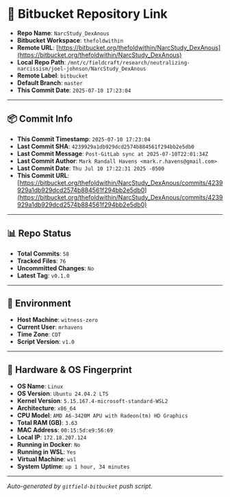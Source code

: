 # 🔗 Bitbucket Repository Link

- **Repo Name**: `NarcStudy_DexAnous`
- **Bitbucket Workspace**: `thefoldwithin`
- **Remote URL**: [https://bitbucket.org/thefoldwithin/NarcStudy_DexAnous](https://bitbucket.org/thefoldwithin/NarcStudy_DexAnous)
- **Local Repo Path**: `/mnt/c/fieldcraft/research/neutralizing-narcissism/joel-johnson/NarcStudy_DexAnous`
- **Remote Label**: `bitbucket`
- **Default Branch**: `master`
- **This Commit Date**: `2025-07-10 17:23:04`

---

## 📦 Commit Info

- **This Commit Timestamp**: `2025-07-10 17:23:04`
- **Last Commit SHA**: `4239929a1db929dcd2574b884561f294bb2e5db0`
- **Last Commit Message**: `Post-GitLab sync at 2025-07-10T22:01:34Z`
- **Last Commit Author**: `Mark Randall Havens <mark.r.havens@gmail.com>`
- **Last Commit Date**: `Thu Jul 10 17:22:31 2025 -0500`
- **This Commit URL**: [https://bitbucket.org/thefoldwithin/NarcStudy_DexAnous/commits/4239929a1db929dcd2574b884561f294bb2e5db0](https://bitbucket.org/thefoldwithin/NarcStudy_DexAnous/commits/4239929a1db929dcd2574b884561f294bb2e5db0)

---

## 📊 Repo Status

- **Total Commits**: `58`
- **Tracked Files**: `76`
- **Uncommitted Changes**: `No`
- **Latest Tag**: `v0.1.0`

---

## 🧭 Environment

- **Host Machine**: `witness-zero`
- **Current User**: `mrhavens`
- **Time Zone**: `CDT`
- **Script Version**: `v1.0`

---

## 🧬 Hardware & OS Fingerprint

- **OS Name**: `Linux`
- **OS Version**: `Ubuntu 24.04.2 LTS`
- **Kernel Version**: `5.15.167.4-microsoft-standard-WSL2`
- **Architecture**: `x86_64`
- **CPU Model**: `AMD A6-3420M APU with Radeon(tm) HD Graphics`
- **Total RAM (GB)**: `3.63`
- **MAC Address**: `00:15:5d:e9:56:69`
- **Local IP**: `172.18.207.124`
- **Running in Docker**: `No`
- **Running in WSL**: `Yes`
- **Virtual Machine**: `wsl`
- **System Uptime**: `up 1 hour, 34 minutes`

---

_Auto-generated by `gitfield-bitbucket` push script._
